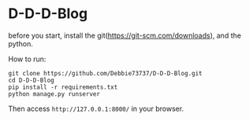 # D-D-D-Blog

before you start, install the git(https://git-scm.com/downloads), and the python.


How to run:
```
git clone https://github.com/Debbie73737/D-D-D-Blog.git
cd D-D-D-Blog
pip install -r requirements.txt
python manage.py runserver
```
Then access `http://127.0.0.1:8000/` in  your browser.

